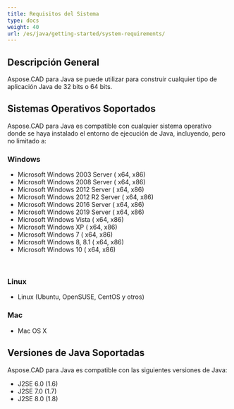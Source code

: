 ```yaml
---
title: Requisitos del Sistema
type: docs
weight: 40
url: /es/java/getting-started/system-requirements/
---
```


## **Descripción General**
Aspose.CAD para Java se puede utilizar para construir cualquier tipo de aplicación Java de 32 bits o 64 bits.
## **Sistemas Operativos Soportados**
Aspose.CAD para Java es compatible con cualquier sistema operativo donde se haya instalado el entorno de ejecución de Java, incluyendo, pero no limitado a:

### **Windows**
- Microsoft Windows 2003 Server ( x64, x86)
- Microsoft Windows 2008 Server ( x64, x86)
- Microsoft Windows 2012 Server ( x64, x86)
- Microsoft Windows 2012 R2 Server ( x64, x86)
- Microsoft Windows 2016 Server ( x64, x86)
- Microsoft Windows 2019 Server ( x64, x86)
- Microsoft Windows Vista ( x64, x86)
- Microsoft Windows XP ( x64, x86)
- Microsoft Windows 7 ( x64, x86)
- Microsoft Windows 8, 8.1 ( x64, x86)
- Microsoft Windows 10 ( x64, x86)

 
### **Linux**
- Linux (Ubuntu, OpenSUSE, CentOS y otros)

### **Mac**
- Mac OS X
## **Versiones de Java Soportadas**
Aspose.CAD para Java es compatible con las siguientes versiones de Java:

- J2SE 6.0 (1.6)
- J2SE 7.0 (1.7)
- J2SE 8.0 (1.8)
